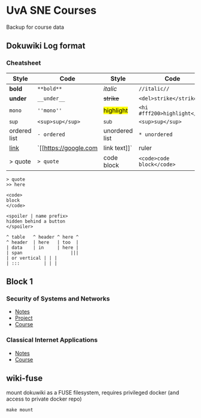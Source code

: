 # UvA SNE Courses

Backup for course data

## Dokuwiki Log format

### Cheatsheet

| Style                      | Code                               | Style                  | Code                         |
| -------------------------- | ---------------------------------- | ---------------------- | ---------------------------- |
| **bold**                   | `**bold**`                         | _italic_               | `//italic//`                 |
| **under**                  | `__under__`                        | ~~strike~~             | `<del>strike</strike>`       |
| `mono`                     | `''mono''`                         | <mark>highlight</mark> | `<hi #fff200>highlight</hi>` |
| <sup>sup</sup>             | `<sup>sup</sup>`                   | <sub>sub</sub>         | `<sup>sup</sup>`             |
| ordered list               | `- ordered`                        | unordered list         | `* unordered`                |
| [link](https://google.com) | `[[https://google.com|link text]]` | ruler                  | `----`                       |
| > quote                    | `> quote`                          | code block             | `<code>code block</code>`    |

```
> quote
>> here

<code>
block
</code>

<spoiler | name prefix>
hidden behind a button
</spoiler>

^ table   ^ header ^ here ^
^ header  | here   | too  |
| data    | in     | here |
| span                  |||
| or vertical | | |
| :::         | | |

```

## Block 1

### Security of Systems and Networks

- [Notes](ssn)
- [Project](https://github.com/seankhliao/uva-sne-ssn-project)
- [Course](https://www.os3.nl/2019-2020/courses/ssn/start)

### Classical Internet Applications

- [Notes](cia)
- [Course](https://www.os3.nl/2019-2020/courses/cia/start)

## wiki-fuse

mount dokuwiki as a FUSE filesystem,
requires privileged docker (and access to private docker repo)

```
make mount
```
